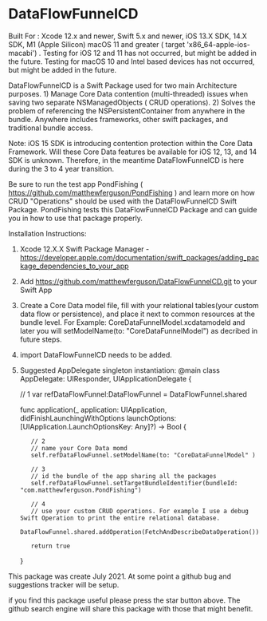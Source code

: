 # DataFlowFunnelCD

Built For : Xcode 12.x and newer, Swift 5.x and newer, iOS 13.X SDK, 14.X SDK, M1 (Apple Silicon) macOS 11 and greater ( target 'x86_64-apple-ios-macabi') . Testing for iOS 12 and 11 has not occurred, but might be added in the future. Testing for macOS 10 and Intel based devices has not occurred, but might be added in the future.  


DataFlowFunnelCD is a Swift Package used for two main Architecture purposes.  1) Manage Core Data contention (multi-threaded) issues when saving two separate NSManagedObjects ( CRUD operations). 2) Solves the problem of referencing the NSPersistentContainer from anywhere in the bundle. Anywhere includes frameworks, other swift packages, and traditional bundle access. 

Note: iOS 15 SDK is introducing contention protection within the Core Data Framework. Will these Core Data features be available for iOS 12, 13, and 14 SDK is unknown.  Therefore, in the meantime DataFlowFunnelCD is here during the 3 to 4 year transition. 

Be sure to run the test app PondFishing ( https://github.com/matthewferguson/PondFishing ) and learn more on how CRUD "Operations" should be used with the DataFlowFunnelCD Swift Package.  PondFishing tests this DataFlowFunnelCD Package and can guide you in how to use that package properly. 


Installation Instructions:

1) Xcode 12.X.X Swift Package Manager - https://developer.apple.com/documentation/swift_packages/adding_package_dependencies_to_your_app
2) Add https://github.com/matthewferguson/DataFlowFunnelCD.git to your Swift App  
3) Create a Core Data model file, fill with your relational tables(your custom data flow or persistence), and place it next to common resources at the bundle level.  For Example: CoreDataFunnelModel.xcdatamodeld and later you will setModelName(to: "CoreDataFunnelModel") as decribed in future steps. 
4) import DataFlowFunnelCD needs to be added. 
5) Suggested AppDelegate singleton instantiation:
    @main
    class AppDelegate: UIResponder, UIApplicationDelegate 
    {
      
      // 1
      var refDataFlowFunnel:DataFlowFunnel = DataFlowFunnel.shared
    
      
      func application(_ application: UIApplication, didFinishLaunchingWithOptions launchOptions: [UIApplication.LaunchOptionsKey: Any]?) -> Bool {
      
          // 2
          // name your Core Data momd 
          self.refDataFlowFunnel.setModelName(to: "CoreDataFunnelModel" )
          
          // 3
          // id the bundle of the app sharing all the packages
          self.refDataFlowFunnel.setTargetBundleIdentifier(bundleId: "com.matthewferguson.PondFishing")
          
          // 4
          // use your custom CRUD operations. For example I use a debug Swift Operation to print the entire relational database. 
          DataFlowFunnel.shared.addOperation(FetchAndDescribeDataOperation())
          
          return true
     }

This package was create July 2021. At some point a github bug and suggestions tracker will be setup. 

if you find this package useful please press the star button above. The github search engine will share this package with those that might benefit. 

 




